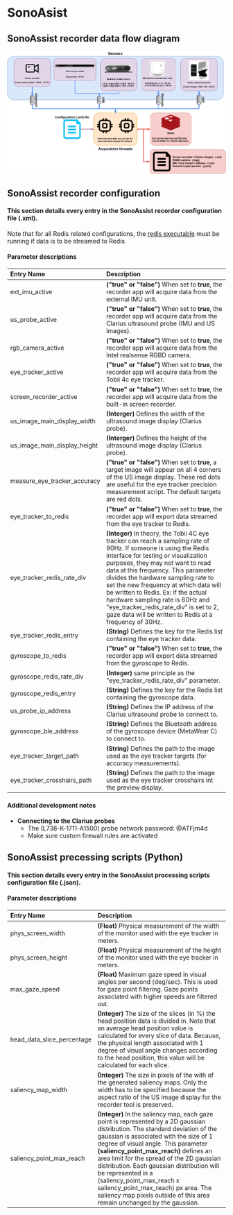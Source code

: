 # SonoAsist

## SonoAssist recorder data flow diagram
![](Media/data_flow.png)
<br>

## SonoAssist recorder configuration
#### This section details every entry in the SonoAssist recorder configuration file (.xml).
Note that for all Redis related configurations, the [redis executable](https://github.com/dmajkic/redis/downloads) must be running if data is to be streamed to Redis
#### Parameter descriptions
|Entry Name|Description|
|:--- |:---|
|ext_imu_active|**("true" or "false")** When set to **true**, the recorder app will acquire data from the external IMU unit.|
|us_probe_active|**("true" or "false")** When set to **true**, the recorder app will acquire data from the Clarius ultrasound probe (IMU and US images).|
|rgb_camera_active|**("true" or "false")** When set to **true**, the recorder app will acquire data from the Intel realsense RGBD camera.|
|eye_tracker_active|**("true" or "false")** When set to **true**, the recorder app will acquire data from the Tobii 4c eye tracker.|
|screen_recorder_active|**("true" or "false")** When set to **true**, the recorder app will acquire data from the built-in screen recorder.|
|us_image_main_display_width|**(Interger)** Defines the width of the ultrasound image display (Clarius probe).|
|us_image_main_display_height|**(Interger)** Defines the height of the ultrasound image display (Clarius probe).|
|measure_eye_tracker_accuracy|**("true" or "false")** When set to **true**, a target image will appear on all 4 corners of the US image display. These red dots are useful for the eye tracker precision measurement script. The default targets are red dots.| 
|eye_tracker_to_redis|**("true" or "false")** When set to **true**, the recorder app will export data streamed from the eye tracker to Redis.|
|eye_tracker_redis_rate_div|**(Integer)** In theory, the Tobii 4C eye tracker can reach a sampling rate of 90Hz. If someone is using the Redis interface for testing or visualization purposes, they may not want to read data at this frequency. This parameter divides the hardware sampling rate to set the new frequency at which data will be written to Redis. Ex: if the actual hardware sampling rate is 60Hz and "eye_tracker_redis_rate_div" is set to 2, gaze data will be written to Redis at a frequency of 30Hz.|
|eye_tracker_redis_entry|**(String)** Defines the key for the Redis list containing the eye tracker data.|
|gyroscope_to_redis |**("true" or "false")** When set to **true**, the recorder app will export data streamed from the gyroscope to Redis.|
|gyroscope_redis_rate_div|**(Integer)** same principle as the "eye_tracker_redis_rate_div" parameter.|
|gyroscope_redis_entry|**(String)** Defines the key for the Redis list containing the gyroscope data.|
|us_probe_ip_address|**(String)** Defines the IP address of the Clarius ultrasound probe to connect to.|
|gyroscope_ble_address|**(String)** Defines the Bluetooth address of the gyroscope device (MetaWear C) to connect to.|
|eye_tracker_target_path|**(String)** Defines the path to the image used as the eye tracker targets (for accuracy measurements).|
|eye_tracker_crosshairs_path|**(String)** Defines the path to the image used as the eye tracker crosshairs int the preview display.|

#### Additional development notes 
+ **Connecting to the Clarius probes**
    + The (L738-K-1711-A1500) probe network password: @ATFjm4d
    + Make sure custom firewall rules are activated

## SonoAssist precessing scripts (Python)
#### This section details every entry in the SonoAssist processing scripts configuration file (.json).
#### Parameter descriptions
|Entry Name|Description|
|:--- |:---|
|phys_screen_width|**(Float)** Physical measurement of the width of the monitor used with the eye tracker in meters.|
|phys_screen_height|**(Float)** Physical measurement of the height of the monitor used with the eye tracker in meters.|
|max_gaze_speed|**(Float)** Maximum gaze speed in visual angles per second (deg/sec). This is used for gaze point filtering. Gaze points associated with higher speeds are filtered out.|
|head_data_slice_percentage|**(Integer)**  The size of the slices (in %) the head position data is divided in. Note that an average head position value is calculated for every slice of data. Because, the physical length associated with 1 degree of visual angle changes according to the head position, this value will be calculated for each slice.|
|saliency_map_width|**(Integer)** The size in pixels of the with of the generated saliency maps. Only the width has to be specified because the aspect ratio of the US image display for the recorder tool is preserved.|
|saliency_point_max_reach|**(Integer)** In the saliency map, each gaze point is represented by a 2D gaussian distribution. The standard deviation of the gaussian is associated with the size of 1 degree of visual angle. This parameter **(saliency_point_max_reach)** defines an area limit for the spread of the 2D gaussian distribution. Each gaussian distribution will be represented in a (saliency_point_max_reach x saliency_point_max_reach) px area. The saliency map pixels outside of this area remain unchanged by the gaussian.|